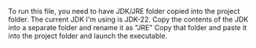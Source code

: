 To run this file, you need to have JDK/JRE folder copied into the project folder. 
The current JDK I'm using is JDK-22. Copy the contents of the JDK into a separate folder and rename it as "JRE"
Copy that folder and paste it into the project folder and launch the executable. 
